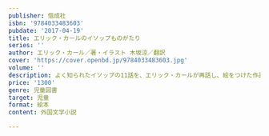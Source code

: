 ```yaml
---
publisher: 偕成社
isbn: '9784033483603'
pubdate: '2017-04-19'
title: エリック・カールのイソップものがたり
series: ''
author: エリック・カール／著・イラスト 木坂涼／翻訳
cover: 'https://cover.openbd.jp/9784033483603.jpg'
volume: ''
description: よく知られたイソップの11話を、エリック・カールが再話し、絵をつけた作品。作者流の味つけが楽しい、バラエティ豊かな1冊。
price: '1300'
genre: 児童図書
target: 児童
format: 絵本
content: 外国文学小説

---
```

